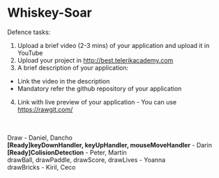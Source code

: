 # Whiskey-Soar

Defence tasks:

1. Upload a brief video (2-3 mins) of your application and upload it in YouTube
2. Upload your project in http://best.telerikacademy.com
3. A brief description of your application:
  - Link the video in the description
  - Mandatory refer the github repository of your application
4. Link with live preview of your application - You can use https://rawgit.com/
<br>
<br>
Draw - Daniel, Dancho <br>
<strong>[Ready]keyDownHandler, keyUpHandler, mouseMoveHandler</strong> - Darin
<br>
<strong>[Ready]ColisionDetection</strong> - Peter, Martin
<br>
drawBall, drawPaddle, drawScore, drawLives - Yoanna
<br>
drawBricks - Kiril, Ceco<br>

